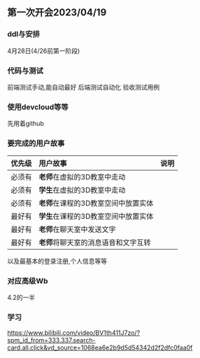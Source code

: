## 第一次开会2023/04/19

### ddl与安排

4月28日(4/26前第一阶段)


### 代码与测试

前端测试手动,能自动最好
后端测试自动化
验收测试用例

### 使用devcloud等等

先用着github

### 要完成的用户故事

| 优先级 | 用户故事                             | 说明 |
| :----: | :----------------------------------- | :--- |
| 必须有 | **老师**在虚拟的3D教室中走动         |      |
| 必须有 | **学生**在虚拟的3D教室中走动         |      |
| 必须有 | **老师**在课程的3D教室空间中放置实体 |      |
| 最好有 | **学生**在课程的3D教室空间中放置实体 |      |
| 最好有 | **老师**在聊天室中发送文字           |      |
| 最好有 | **老师**将聊天室的消息语音和文字互转 |      |

以及最基本的登录注册,个人信息等等

### 对应高级Wb

4.2的一半

### 学习

https://www.bilibili.com/video/BV1th411J7zo/?spm_id_from=333.337.search-card.all.click&vd_source=1068ea6e2b9d5d54342d2f2dfc0faa0f
